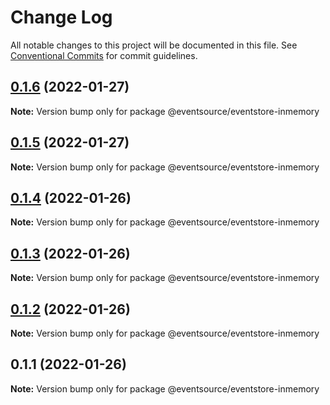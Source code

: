 # Change Log

All notable changes to this project will be documented in this file.
See [Conventional Commits](https://conventionalcommits.org) for commit guidelines.

## [0.1.6](https://github.com/thomasvargiu/eventsource-ts/compare/@eventsource/eventstore-inmemory@0.1.4...@eventsource/eventstore-inmemory@0.1.6) (2022-01-27)

**Note:** Version bump only for package @eventsource/eventstore-inmemory





## [0.1.5](https://github.com/thomasvargiu/eventsource-ts/compare/@eventsource/eventstore-inmemory@0.1.4...@eventsource/eventstore-inmemory@0.1.5) (2022-01-27)

**Note:** Version bump only for package @eventsource/eventstore-inmemory





## [0.1.4](https://github.com/thomasvargiu/eventsource-ts/compare/@eventsource/eventstore-inmemory@0.1.3...@eventsource/eventstore-inmemory@0.1.4) (2022-01-26)

**Note:** Version bump only for package @eventsource/eventstore-inmemory





## [0.1.3](https://github.com/thomasvargiu/eventsource-ts/compare/@eventsource/eventstore-inmemory@0.1.2...@eventsource/eventstore-inmemory@0.1.3) (2022-01-26)

**Note:** Version bump only for package @eventsource/eventstore-inmemory





## [0.1.2](https://github.com/thomasvargiu/eventsource-ts/compare/@eventsource/eventstore-inmemory@0.1.1...@eventsource/eventstore-inmemory@0.1.2) (2022-01-26)

**Note:** Version bump only for package @eventsource/eventstore-inmemory





## 0.1.1 (2022-01-26)

**Note:** Version bump only for package @eventsource/eventstore-inmemory
